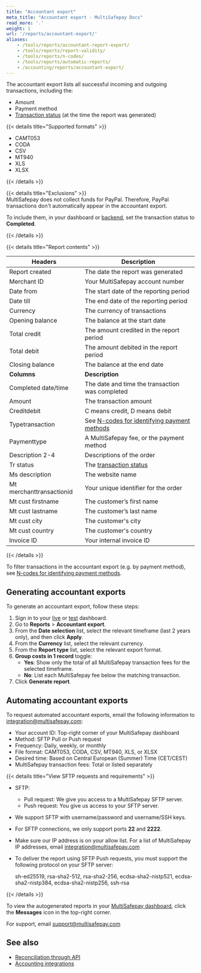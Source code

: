 ```yaml
---
title: "Accountant export"
meta_title: "Accountant export - MultiSafepay Docs"
read_more: '.'
weight: 1
url: '/reports/accountant-export/'
aliases:
    - /tools/reports/accountant-report-export/
    - /tools/reports/report-validity/
    - /tools/reports/n-codes/
    - /tools/reports/automatic-reports/
    - /accounting/reports/accountant-export/
---
```


The accountant export lists all successful incoming and outgoing transactions, including the:

- Amount
- Payment method
- [Transaction status](/about-payments/multisafepay-statuses/) (at the time the report was generated)

{{< details title="Supported formats" >}}

* CAMT053
* CODA
* CSV
* MT940
* XLS
* XLSX

{{< /details >}}

{{< details title="Exclusions" >}}
&nbsp;  
MultiSafepay does not collect funds for PayPal. Therefore, PayPal transactions don't automatically appear in the accountant export. 

To include them, in your dashboard or [backend](/glossaries/multisafepay-glossary/#backend), set the transaction status to **Completed**.

{{< /details >}}

{{< details title="Report contents" >}}

| Headers | Description |
|---|---|
| Report created | The date the report was generated |
| Merchant ID | Your MultiSafepay account number |
| Date from | The start date of the reporting period |
| Date till | The end date of the reporting period |
| Currency | The currency of transactions |
| Opening balance | The balance at the start date |
| Total credit | The amount credited in the report period |
| Total debit | The amount debited in the report period |
| Closing balance | The balance at the end date |
| **Columns** | **Description** |
| Completed date/time | The date and time the transaction was completed |
| Amount | The transaction amount |
| Creditdebit | C means credit, D means debit |
| Typetransaction | See [N-codes for identifying payment methods](/reports/n-codes/) |
| Paymenttype | A MultiSafepay fee, or the payment method |
| Description 2-4 | Descriptions of the order |
| Tr status | The [transaction status](/about-payments/multisafepay-statuses/) |
| Ms description | The website name |
| Mt merchanttransactionid | Your unique identifier for the order |
| Mt cust firstname | The customer’s first name |
| Mt cust lastname | The customer’s last name |
| Mt cust city | The customer's city |
| Mt cust country | The customer's country |
| Invoice ID | Your internal invoice ID |

{{< /details >}}

To filter transactions in the accountant export (e.g. by payment method), see [N-codes for identifying payment methods](/reports/n-codes/).

## Generating accountant exports

To generate an accountant export, follow these steps:

1. Sign in to your [live](https://merchant.multisafepay.com) or [test](https://testmerchant.multisafepay.com) dashboard.
2. Go to **Reports** > **Accountant export**.
3. From the **Date selection** list, select the relevant timeframe (last 2 years only), and then click **Apply**.
4. From the **Currency** list, select the relevant currency.
5. From the **Report type** list, select the relevant export format. 
6. **Group costs in 1 record** toggle:   
    - **Yes**: Show only the total of all MultiSafepay transaction fees for the selected timeframe.
    - **No**: List each MultiSafepay fee below the matching transaction.
7. Click **Generate report**.

## Automating accountant exports

To request automated accountant exports, email the following information to <integration@multisafepay.com>:

- Your account ID: Top-right corner of your MultiSafepay dashboard
- Method: SFTP Pull or Push request
- Frequency: Daily, weekly, or monthly
- File format: CAMT053, CODA, CSV, MT940, XLS, or XLSX
- Desired time: Based on Central European (Summer) Time (CET/CEST)
- MultiSafepay transaction fees: Total or listed separately

{{< details title="View SFTP requests and requirements" >}} 

- SFTP:  
  - Pull request: We give you access to a MultiSafepay SFTP server.
  - Push request: You give us access to your SFTP server.

- We support SFTP with username/password and username/SSH keys.
- For SFTP connections, we only support ports **22** and **2222**.
- Make sure our IP address is on your allow list. For a list of MultiSafepay IP addresses, email <integration@multisafepay.com>
- To deliver the report using SFTP Push requests, you must support the following protocol on your SFTP server:

  sh-ed25519,
  rsa-sha2-512,
  rsa-sha2-256,
  ecdsa-sha2-nistp521,
  ecdsa-sha2-nistp384,
  ecdsa-sha2-nistp256,
  ssh-rsa

{{< /details >}}

To view the autogenerated reports in your [MultiSafepay dashboard](https://merchant.multisafepay.com/), click the **Messages** icon in the top-right corner.

For support, email <support@multisafepay.com>

## See also

- [Reconciliation through API](/accounting/api-reconciliation/) 
- [Accounting integrations](/accounting/integrations/)
